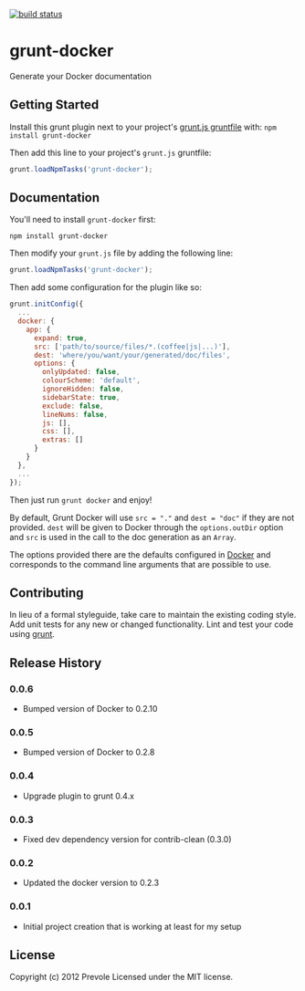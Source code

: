 [![build status](https://secure.travis-ci.org/Prevole/grunt-docker.png)](http://travis-ci.org/Prevole/grunt-docker)
# grunt-docker

Generate your Docker documentation

## Getting Started
Install this grunt plugin next to your project's [grunt.js gruntfile][getting_started] with: `npm install grunt-docker`

Then add this line to your project's `grunt.js` gruntfile:

```javascript
grunt.loadNpmTasks('grunt-docker');
```

[grunt]: https://github.com/cowboy/grunt
[getting_started]: https://github.com/cowboy/grunt/blob/master/docs/getting_started.md

## Documentation
You'll need to install `grunt-docker` first:

    npm install grunt-docker

Then modify your `grunt.js` file by adding the following line:

```javascript
grunt.loadNpmTasks('grunt-docker');
```

Then add some configuration for the plugin like so:

```javascript
grunt.initConfig({
  ...
  docker: {
    app: {
      expand: true,
      src: ['path/to/source/files/*.(coffee|js|...)'],
      dest: 'where/you/want/your/generated/doc/files',
      options: {
        onlyUpdated: false,
        colourScheme: 'default',
        ignoreHidden: false,
        sidebarState: true,
        exclude: false,
        lineNums: false,
        js: [],
        css: [],
        extras: []
      }
    }
  },
  ...
});
```

Then just run `grunt docker` and enjoy!

By default, Grunt Docker will use `src = "."` and `dest = "doc"` if they are not
provided. `dest` will be given to Docker through the `options.outDir` option and
`src` is used in the call to the doc generation as an `Array`.

The options provided there are the defaults configured in [Docker](https://github.com/jbt/docker) and
corresponds to the command line arguments that are possible to use.

## Contributing
In lieu of a formal styleguide, take care to maintain the existing coding style. Add unit tests for any new or changed functionality. Lint and test your code using [grunt][grunt].

## Release History

### 0.0.6
- Bumped version of Docker to 0.2.10

### 0.0.5
- Bumped version of Docker to 0.2.8

### 0.0.4
- Upgrade plugin to grunt 0.4.x

### 0.0.3
- Fixed dev dependency version for contrib-clean (0.3.0)

### 0.0.2
- Updated the docker version to 0.2.3

### 0.0.1
- Initial project creation that is working at least for my setup

## License
Copyright (c) 2012 Prevole
Licensed under the MIT license.
